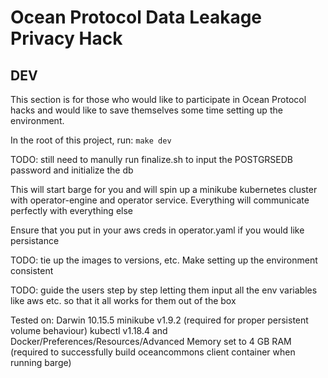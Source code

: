 # Ocean Protocol Data Leakage Privacy Hack

## DEV

This section is for those who would like to participate in Ocean Protocol hacks and would like to save themselves some time setting up the environment.

In the root of this project, run: `make dev`

TODO: still need to manully run finalize.sh to input the POSTGRSEDB password and initialize the db

This will start barge for you and will spin up a minikube kubernetes cluster with operator-engine and operator service. Everything will communicate perfectly with everything else

Ensure that you put in your aws creds in operator.yaml if you would like persistance

TODO: tie up the images to versions, etc. Make setting up the environment consistent

TODO: guide the users step by step letting them input all the env variables like aws etc. so that it all works for them out of the box

Tested on:
Darwin 10.15.5
minikube v1.9.2 (required for proper persistent volume behaviour)
kubectl v1.18.4
and Docker/Preferences/Resources/Advanced Memory set to 4 GB RAM (required to successfully build oceancommons client container when running barge)
